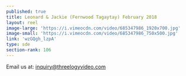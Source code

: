```yaml
---
published: true
title: Leonard & Jackie (Fernwood Tagaytay) February 2018
layout: reel
image-large: 'https://i.vimeocdn.com/video/685347986_1920x700.jpg'
image-small: 'https://i.vimeocdn.com/video/685347986_750x500.jpg'
link: 'wzGQgh_lzpA'
type: sde
section-rank: 106
---
```

Email us at: inquiry@threelogyvideo.com
